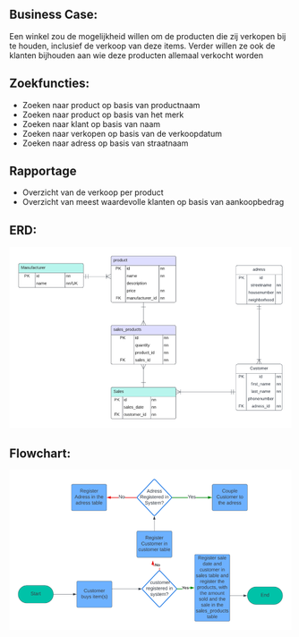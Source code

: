## Business Case:

Een winkel zou de mogelijkheid willen om de producten die zij verkopen bij te houden,
inclusief de verkoop van deze items. Verder willen ze ook de klanten bijhouden aan wie
deze producten allemaal verkocht worden





## Zoekfuncties:
-	Zoeken naar product op basis van productnaam
-	Zoeken naar product op basis van het merk
-	Zoeken naar klant op basis van naam
-	Zoeken naar verkopen op basis van de verkoopdatum
-	Zoeken naar adress op basis van straatnaam



## Rapportage
-	Overzicht van de verkoop per product
-	Overzicht van meest waardevolle klanten op basis van aankoopbedrag



## ERD:
![img.png](src/main/resources/concept%20resources/erd.png)


## Flowchart:
![img_1.png](src/main/resources/concept%20resources/flowchart.png)

